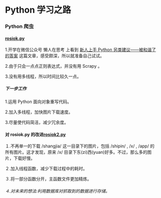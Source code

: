 # Python 学习之路

### Python 爬虫  

#### [rosiok.py](https://github.com/kgf0ry/python-crawler/blob/master/rosiok.py)

  1.开学在微信公众号 懒人在思考 上看到 [新人上手 Python 另类建议——被和谐了的答案](https://mp.weixin.qq.com/s?__biz=MzA3NTEzMTUwNA==&mid=2651081156&idx=1&sn=3c2849f3e7753c1359db253da13aa732&chksm=8485d6dbb3f25fcd1380bc2f7d9b988585a4e028df67f866660be82dc2ad0af07e08e69c5328&scene=0&key=cde9f53f8128acbd090bac3e129f84a706eb1c5dedb07f86485387968072ef20bfd8b41dbf3f579ba2e5def1b443a1c1&ascene=7&uin=MTU5MzU2MDEwNw%3D%3D&devicetype=android-21&version=26031933&nettype=cmnet&pass_ticket=55pZ4CZaO5kjidLvomc1T0XvfmHfsEC3viskcaOxDsvYYAmnTjGJuPocU6oiFZgW&wx_header=1) 这篇文章，感受颇深，所以就准备自己试试。

  2.由于只会一点点正则表达式，并没有用 Scrapy 。

  3.没有用多线程，所以时间比较久一点。
	
##### 下一步工作

  1.运用 Python 面向对象重写代码。

  2.加入多线程，加快图片下载速度。

  3.尽量使代码简洁，减少冗余度。

#### 对 rosiok.py 的改进[rosiok2.py](rosiok2.py)
    
  １.不再单一的下载 /shangjia/ 这一目录下的图片，包括 /shipin/ , /x/ , /app/ 的所有图片。这才发现，原来 /x/ 目录下东(zi)西(yuan)好多。不过，那么多的图片，下载好慢。
	
  ２.加入线程函数，减少下载过程中的耗时。

  ３.将一部分函数分开，主函数文件更加精炼。
    
######	４.对未来的想法:利用数据库对抓取到的数据进行存储。
